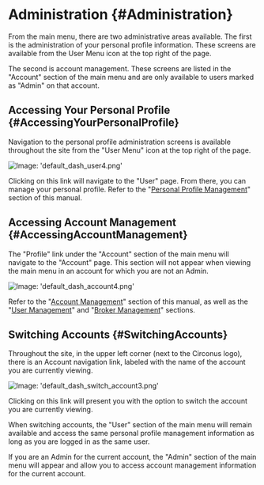 # Administration {#Administration}
From the main menu, there are two administrative areas available.  The first is the administration of your personal profile information. These screens are available from the User Menu icon at the top right of the page.

The second is account management. These screens are listed in the "Account" section of the main menu and are only available to users marked as "Admin" on that account.


## Accessing Your Personal Profile {#AccessingYourPersonalProfile}
Navigation to the personal profile administration screens is available throughout the site from the "User Menu" icon at the top right of the page.

![Image: 'default_dash_user4.png'](/assets/default_dash_user4.png?raw=true)

Clicking on this link will navigate to the "User" page. From there, you can manage your personal profile. Refer to the "[Personal Profile Management](/Administration/Profile.md)" section of this manual.


## Accessing Account Management {#AccessingAccountManagement}
The "Profile" link under the "Account" section of the main menu will navigate to the "Account" page. This section will not appear when viewing the main menu in an account for which you are not an Admin.

![Image: 'default_dash_account4.png'](/assets/default_dash_account4.png?raw=true)

Refer to the "[Account Management](/Administration/Account.md)" section of this manual, as well as the "[User Management](/Administration/Account/Users.md)" and "[Broker Management](/Administration/Account/BrokerManagement.md)" sections.


## Switching Accounts {#SwitchingAccounts}
Throughout the site, in the upper left corner (next to the Circonus logo), there is an Account navigation link, labeled with the name of the account you are currently viewing.

![Image: 'default_dash_switch_account3.png'](/assets/default_dash_switch_account3.png?raw=true)

Clicking on this link will present you with the option to switch the account you are currently viewing.

When switching accounts, the "User" section of the main menu will remain available and access the same personal profile management information as long as you are logged in as the same user.

If you are an Admin for the current account, the "Admin" section of the main menu will appear and allow you to access account management information for the current account.
